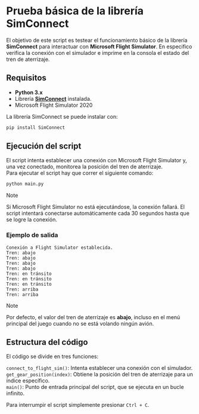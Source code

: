 # Prueba básica de la librería SimConnect

El objetivo de este script es testear el funcionamiento básico de la librería **SimConnect** para interactuar con **Microsoft Flight Simulator**. En especifico verifica la conexión con el simulador e imprime en la consola el estado del tren de aterrizaje.

## Requisitos

- **Python 3.x**
- Librería [**SimConnect**](https://github.com/odwdinc/Python-SimConnect) instalada.
- Microsoft Flight Simulator 2020

La librería SimConnect se puede instalar con:

```bash
pip install SimConnect
```

## Ejecución del script

El script intenta establecer una conexión con Microsoft Flight Simulator y, una vez conectado, monitorea la posición del tren de aterrizaje.  
Para ejecutar el script hay que correr el siguiente comando:

```bash
python main.py
```

> [!NOTE]
> Si Microsoft Flight Simulator no está ejecutándose, la conexión fallará. El script intentará conectarse automáticamente cada 30 segundos hasta que se logre la conexión.

### Ejemplo de salida

```plain
Conexión a Flight Simulator establecida.
Tren: abajo
Tren: abajo
Tren: abajo
Tren: abajo
Tren: en tránsito
Tren: en tránsito
Tren: en tránsito
Tren: arriba
Tren: arriba
```

> [!NOTE]
> Por defecto, el valor del tren de aterrizaje es **abajo**, incluso en el menú principal del juego cuando no se está volando ningún avión.

## Estructura del código

El código se divide en tres funciones:

`connect_to_flight_sim()`: Intenta establecer una conexión con el simulador. \
`get_gear_position(index)`: Obtiene la posición del tren de aterrizaje para un índice específico. \
`main()`: Punto de entrada principal del script, que se ejecuta en un bucle infinito.

Para interrumpir el script simplemente presionar `Ctrl + C`.
